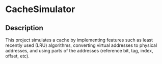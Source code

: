 # CacheSimulator

## Description

This project simulates a cache by implementing features such as least recently used (LRU) algorithms, converting virtual addresses to physical addresses, and using parts of the addresses (reference bit, tag, index, offset, etc).

